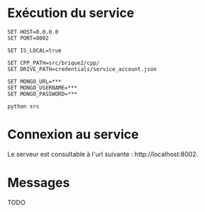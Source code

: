 # Exécution du service
```
SET HOST=0.0.0.0
SET PORT=8002

SET IS_LOCAL=true

SET CPP_PATH=src/brique2/cpp/
SET DRIVE_PATH=credentials/service_account.json

SET MONGO_URL=***
SET MONGO_USERNAME=***
SET MONGO_PASSWORD=***

python src
```



# Connexion au service
Le serveur est consultable à l'url suivante : http://localhost:8002.



# Messages
TODO
